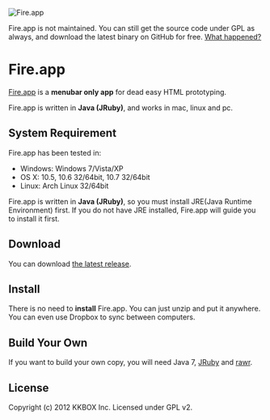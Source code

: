 ![Fire.app](https://github.com/kkbox/FireApp/raw/master/lib/images/icon/256.png)

Fire.app is not maintained. You can still get the source code under GPL as always, and download the latest binary on GitHub for free. [What happened?](https://github.com/KKBOX/compassapp/wiki/farewell)

# Fire.app

[Fire.app][fireapp] is a **menubar only app** for dead easy HTML prototyping.

Fire.app is written in **Java (JRuby)**, and works in mac, linux and pc.

## System Requirement

Fire.app has been tested in:

* Windows: Windows 7/Vista/XP
* OS X: 10.5, 10.6 32/64bit, 10.7 32/64bit
* Linux: Arch Linux 32/64bit

Fire.app is written in **Java (JRuby)**, so you must install JRE(Java Runtime Environment) first. If you do not have JRE installed, Fire.app will guide you to install it first.

## Download

You can download [the latest release](https://github.com/KKBOX/FireApp/releases).

## Install

There is no need to **install** Fire.app. You can just unzip and put it anywhere. You can even use Dropbox to sync between computers.

## Build Your Own

If you want to build your own copy, you will need Java 7, [JRuby](http://jruby.org/) and [rawr](http://rawr.rubyforge.org/).

## License

Copyright (c) 2012 KKBOX Inc.
Licensed under GPL v2.

[fireapp]: http://fireapp.kkbox.com/
[fireapp-github]: http://github.com/kkbox/fireapp
